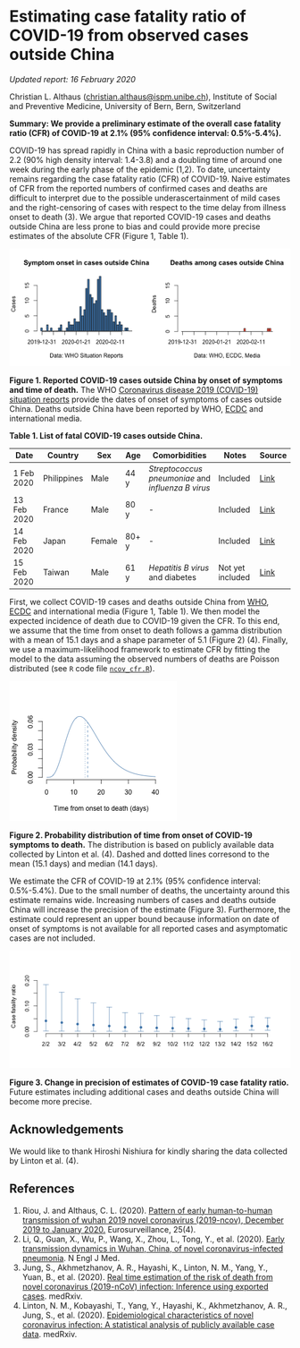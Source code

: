 # Estimating case fatality ratio of COVID-19 from observed cases outside China

*Updated report: 16 February 2020*

Christian L. Althaus (christian.althaus@ispm.unibe.ch), Institute of Social and Preventive Medicine, University of Bern, Bern, Switzerland

**Summary: We provide a preliminary estimate of the overall case fatality ratio (CFR) of COVID-19 at 2.1% (95% confidence interval: 0.5%-5.4%).**

COVID-19 has spread rapidly in China with a basic reproduction number of 2.2 (90% high density interval: 1.4-3.8) and a doubling time of around one week during the early phase of the epidemic (1,2). To date, uncertainty remains regarding the case fatality ratio (CFR) of COVID-19. Naive estimates of CFR from the reported numbers of confirmed cases and deaths are difficult to interpret due to the possible underascertainment of mild cases and the right-censoring of cases with respect to the time delay from illness onset to death (3). We argue that reported COVID-19 cases and deaths outside China are less prone to bias and could provide more precise estimates of the absolute CFR (Figure 1, Table 1).

![](figures/ncov_cases.png)

**Figure 1. Reported COVID-19 cases outside China by onset of symptoms and time of death.** The WHO [Coronavirus disease 2019 (COVID-19) situation reports](https://www.who.int/emergencies/diseases/novel-coronavirus-2019/situation-reports/) provide the dates of onset of symptoms of cases outside China. Deaths outside China have been reported by WHO, [ECDC](https://www.ecdc.europa.eu/en/novel-coronavirus-china) and international media.

**Table 1. List of fatal COVID-19 cases outside China.**

Date | Country | Sex | Age | Comorbidities | Notes | Source
--- | --- | --- | --- | --- | --- | ---
1 Feb 2020 | Philippines | Male | 44 y | *Streptococcus pneumoniae* and *influenza B virus* | Included | [Link](https://www.theguardian.com/global-development/2020/feb/02/coronavirus-deaths-hong-kong-health-workers-to-strike-china-border-)
13 Feb 2020 | France | Male | 80 y | - | Included | [Link](https://www.theguardian.com/world/2020/feb/15/chinese-tourist-in-france-becomes-europes-first-coronavirus-fatality)
14 Feb 2020 | Japan | Female | 80+ y | - | Included | [Link](https://www.theguardian.com/world/2020/feb/13/japan-reports-first-coronavirus-death-as-44-more-cases-confirmed-aboard-cruise-ship)
15 Feb 2020 | Taiwan | Male | 61 y | *Hepatitis B virus* and diabetes | Not yet included | [Link](https://www.theguardian.com/world/2020/feb/16/taiwan-reports-first-death-from-coronavirus)

First, we collect COVID-19 cases and deaths outside China from [WHO](https://www.who.int/emergencies/diseases/novel-coronavirus-2019/situation-reports/), [ECDC](https://www.ecdc.europa.eu/en/novel-coronavirus-china) and international media (Figure 1, Table 1). We then model the expected incidence of death due to COVID-19 given the CFR. To this end, we assume that the time from onset to death follows a gamma distribution with a mean of 15.1 days and a shape parameter of 5.1 (Figure 2) (4). Finally, we use a maximum-likelihood framework to estimate CFR by fitting the model to the data assuming the observed numbers of deaths are Poisson distributed (see `R` code file [`ncov_cfr.R`](ncov_cfr.R)).

![](figures/ncov_dist.png)

**Figure 2. Probability distribution of time from onset of COVID-19 symptoms to death.** The distribution is based on publicly available data collected by Linton et al. (4). Dashed and dotted lines corresond to the mean (15.1 days) and median (14.1 days).

We estimate the CFR of COVID-19 at 2.1% (95% confidence interval: 0.5%-5.4%). Due to the small number of deaths, the uncertainty around this estimate remains wide. Increasing numbers of cases and deaths outside China will increase the precision of the estimate (Figure 3). Furthermore, the estimate could represent an upper bound because information on date of onset of symptoms is not available for all reported cases and asymptomatic cases are not included.

![](figures/ncov_cfr.png)

**Figure 3. Change in precision of estimates of COVID-19 case fatality ratio.** Future estimates including additional cases and deaths outside China will become more precise.

## Acknowledgements
We would like to thank Hiroshi Nishiura for kindly sharing the data collected by Linton et al. (4).

## References

1. Riou, J. and Althaus, C. L. (2020). [Pattern of early human-to-human transmission of wuhan 2019 novel coronavirus (2019-ncov), December 2019 to January 2020.](https://doi.org/10.2807/1560-7917.ES.2020.25.4.2000058) Eurosurveillance, 25(4).
2. Li, Q., Guan, X., Wu, P., Wang, X., Zhou, L., Tong, Y., et al. (2020). [Early transmission dynamics in Wuhan, China, of novel coronavirus-infected pneumonia](https://doi.org/10.1056/NEJMoa2001316). N Engl J Med.
3. Jung, S., Akhmetzhanov, A. R., Hayashi, K., Linton, N. M., Yang, Y., Yuan, B., et al. (2020). [Real time estimation of the risk of death from novel coronavirus (2019-nCoV) infection: Inference using exported cases](http://dx.doi.org/10.1101/2020.01.29.20019547). medRxiv.
4. Linton, N. M., Kobayashi, T., Yang, Y., Hayashi, K., Akhmetzhanov, A. R., Jung, S., et al. (2020). [Epidemiological characteristics of novel coronavirus infection: A statistical analysis of publicly available case data](http://dx.doi.org/10.1101/2020.01.26.20018754). medRxiv.
